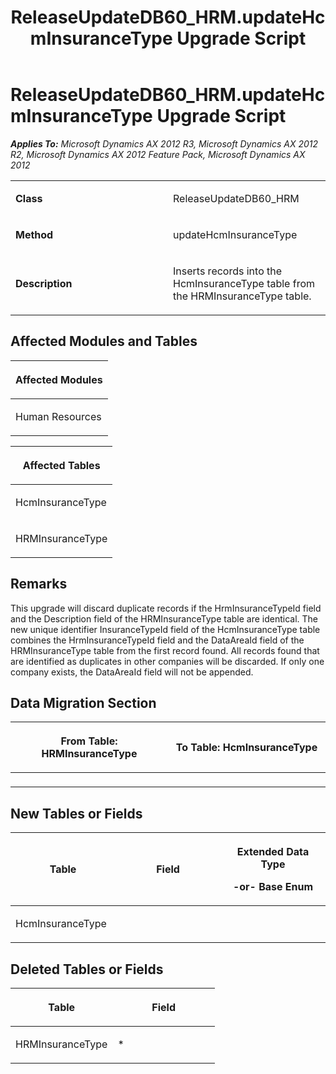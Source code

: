 ﻿---
title: ReleaseUpdateDB60_HRM.updateHcmInsuranceType Upgrade Script
TOCTitle: ReleaseUpdateDB60_HRM.updateHcmInsuranceType Upgrade Script
ms:assetid: 80135784-e0dc-3dc9-786e-c52d831c1834
ms:mtpsurl: https://msdn.microsoft.com/en-us/library/JJ685892(v=AX.60)
ms:contentKeyID: 49709345
ms.date: 05/18/2015
mtps_version: v=AX.60
---

# ReleaseUpdateDB60\_HRM.updateHcmInsuranceType Upgrade Script 


_**Applies To:** Microsoft Dynamics AX 2012 R3, Microsoft Dynamics AX 2012 R2, Microsoft Dynamics AX 2012 Feature Pack, Microsoft Dynamics AX 2012_

<table>
<colgroup>
<col style="width: 50%" />
<col style="width: 50%" />
</colgroup>
<tbody>
<tr class="odd">
<td><p><strong>Class</strong></p></td>
<td><p>ReleaseUpdateDB60_HRM</p></td>
</tr>
<tr class="even">
<td><p><strong>Method</strong></p></td>
<td><p>updateHcmInsuranceType</p></td>
</tr>
<tr class="odd">
<td><p><strong>Description</strong></p></td>
<td><p>Inserts records into the HcmInsuranceType table from the HRMInsuranceType table.</p></td>
</tr>
</tbody>
</table>


## Affected Modules and Tables

<table>
<colgroup>
<col style="width: 100%" />
</colgroup>
<thead>
<tr class="header">
<th><p>Affected Modules</p></th>
</tr>
</thead>
<tbody>
<tr class="odd">
<td><p>Human Resources</p></td>
</tr>
</tbody>
</table>


<table>
<colgroup>
<col style="width: 100%" />
</colgroup>
<thead>
<tr class="header">
<th><p>Affected Tables</p></th>
</tr>
</thead>
<tbody>
<tr class="odd">
<td><p>HcmInsuranceType</p></td>
</tr>
<tr class="even">
<td><p>HRMInsuranceType</p></td>
</tr>
</tbody>
</table>


## Remarks

This upgrade will discard duplicate records if the HrmInsuranceTypeId field and the Description field of the HRMInsuranceType table are identical. The new unique identifier InsuranceTypeId field of the HcmInsuranceType table combines the HrmInsuranceTypeId field and the DataAreaId field of the HRMInsuranceType table from the first record found. All records found that are identified as duplicates in other companies will be discarded. If only one company exists, the DataAreaId field will not be appended.

## Data Migration Section

<table>
<colgroup>
<col style="width: 50%" />
<col style="width: 50%" />
</colgroup>
<thead>
<tr class="header">
<th><p>From Table: HRMInsuranceType</p></th>
<th><p>To Table: HcmInsuranceType</p></th>
</tr>
</thead>
<tbody>
<tr class="odd">
<td><p></p></td>
<td><p></p></td>
</tr>
</tbody>
</table>


## New Tables or Fields

<table>
<colgroup>
<col style="width: 33%" />
<col style="width: 33%" />
<col style="width: 33%" />
</colgroup>
<thead>
<tr class="header">
<th><p>Table</p></th>
<th><p>Field</p></th>
<th><p>Extended Data Type</p>
<p>-or- Base Enum</p></th>
</tr>
</thead>
<tbody>
<tr class="odd">
<td><p>HcmInsuranceType</p></td>
<td><p></p></td>
<td><p></p></td>
</tr>
</tbody>
</table>


## Deleted Tables or Fields

<table>
<colgroup>
<col style="width: 50%" />
<col style="width: 50%" />
</colgroup>
<thead>
<tr class="header">
<th><p>Table</p></th>
<th><p>Field</p></th>
</tr>
</thead>
<tbody>
<tr class="odd">
<td><p>HRMInsuranceType</p></td>
<td><p>*</p></td>
</tr>
</tbody>
</table>

  


